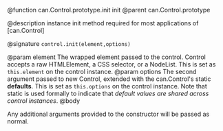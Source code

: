 @function can.Control.prototype.init init
@parent can.Control.prototype

@description instance init method required for most applications of [can.Control]

@signature `control.init(element,options)`

@param element The wrapped element passed to the
                control. Control accepts a
                raw HTMLElement, a CSS selector, or a NodeList. This is
                set as `this.element` on the control instance.
@param options The second argument passed to new Control, extended with
                the can.Control's static __defaults__. This is set as
                `this.options` on the control instance. Note that static is used
                formally to indicate that _default values are shared across control instances_.
@body

Any additional arguments provided to the constructor will be passed as normal.